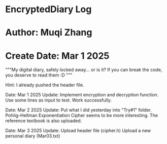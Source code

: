 # EncryptedDiary Log
# Author: Muqi Zhang
# Create Date: Mar 1 2025

"""My digital diary, safely locked away... or is it? If you can break the code, you deserve to read them :D """

Hint: I already pushed the header file. 

Date: Mar 1 2025
Update: 
	Implement encryption and decryption function. 
	Use some lines as input to test. Work successfully. 

Date: Mar 2 2025
Update: 
	Put what I did yesterday into "Try#1" folder. 
	Pohlig-Hellman Exponentiation Cipher seems to be more interesting. 
	The reference textbook is also uploaded. 

Date: Mar 3 2025
Update:
	Upload header file (cipher.h)
	Upload a new personal diary (Mar03.txt)
